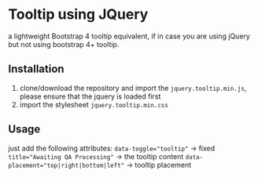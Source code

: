 # Tooltip using JQuery

a lightweight Bootstrap 4 tooltip equivalent, if in case you are using jQuery but not using bootstrap 4+ tooltip.

## Installation
1. clone/download the repository and import the ```jquery.tooltip.min.js```, please ensure that the jquery is loaded first
2. import the stylesheet ```jquery.tooltip.min.css```

## Usage

just add the following attributes:
```data-toggle="tooltip"``` -> fixed
```title="Awaiting QA Processing"``` -> the tooltip content
```data-placement="top|right|bottom|left"``` -> tooltip placement


